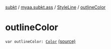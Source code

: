[subkt](../../index.md) / [myaa.subkt.ass](../index.md) / [StyleLine](index.md) / [outlineColor](./outline-color.md)

# outlineColor

`var outlineColor: `[`Color`](https://docs.oracle.com/javase/9/docs/api/java/awt/Color.html) [(source)](https://github.com/Myaamori/SubKt/blob/master/src/main/kotlin/myaa/subkt/ass/parser.kt#L539)